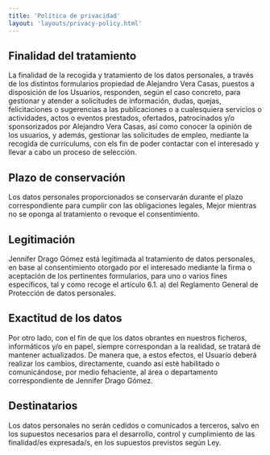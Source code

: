 ```yaml
---
title: 'Política de privacidad'
layout: 'layouts/privacy-policy.html'
---
```


## Finalidad del tratamiento
La finalidad de la recogida y tratamiento de los datos personales, a través de los distintos formularios propiedad de Alejandro Vera Casas, puestos a disposición de los Usuarios, responden, según el caso concreto, para gestionar y atender a solicitudes de información, dudas, quejas, felicitaciones o sugerencias a las publicaciones o a cualesquiera servicios o actividades, actos o eventos prestados, ofertados, patrocinados y/o sponsorizados por Alejandro Vera Casas, así como conocer la opinión de los usuarios, y además, gestionar las solicitudes de empleo, mediante la recogida de currículums, con els fin de poder contactar con el interesado y llevar a cabo un proceso de selección.

## Plazo de conservación

Los datos personales proporcionados se conservarán durante el plazo correspondiente para cumplir con las obligaciones legales, Mejor mientras no se oponga al tratamiento o revoque el consentimiento.

## Legitimación

Jennifer Drago Gómez está legitimada al tratamiento de datos personales, en base al consentimiento otorgado por el interesado mediante la firma o aceptación de los pertinentes formularios, para uno o varios fines específicos, tal y como recoge el artículo 6.1. a) del Reglamento General de Protección de datos personales.

## Exactitud de los datos

Por otro lado, con el fin de que los datos obrantes en nuestros ficheros, informáticos y/o en papel, siempre correspondan a la realidad, se tratará de mantener actualizados. De manera que, a estos efectos, el Usuario deberá realizar los cambios, directamente, cuando así esté habilitado o comunicándose, por medio fehaciente, al área o departamento correspondiente de Jennifer Drago Gómez.

## Destinatarios

Los datos personales no serán cedidos o comunicados a terceros, salvo en los supuestos necesarios para el desarrollo, control y cumplimiento de las finalidad/es expresada/s, en los supuestos previstos según Ley.
